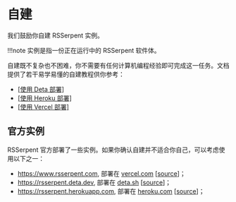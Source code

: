 # 自建

我们鼓励你自建 RSSerpent 实例。

!!!note
    实例是指一份正在运行中的 RSSerpent 软件体。

自建既不复杂也不困难，你不需要有任何计算机编程经验即可完成这一任务。文档提供了若干易学易懂的自建教程供你参考：

- [[使用 Deta 部署]](deta.md)
- [[使用 Heroku 部署]](heroku.md)
- [[使用 Vercel 部署]](vercel.md)

## 官方实例

RSSerpent 官方部署了一些实例。如果你确认自建并不适合你自己，可以考虑使用以下之一：

- <https://www.rsserpent.com>, 部署在 [vercel.com](https://vercel.com/) [[source](https://github.com/RSSerpent/rsserpent-deploy-vercel)]；
- <https://rsserpent.deta.dev>, 部署在 [deta.sh](https://www.deta.sh/) [[source](https://github.com/RSSerpent/rsserpent-deploy-deta)]；
- <https://rsserpent.herokuapp.com>, 部署在 [heroku.com](https://www.heroku.com/) [[source](https://github.com/RSSerpent/rsserpent-deploy-heroku)]；
